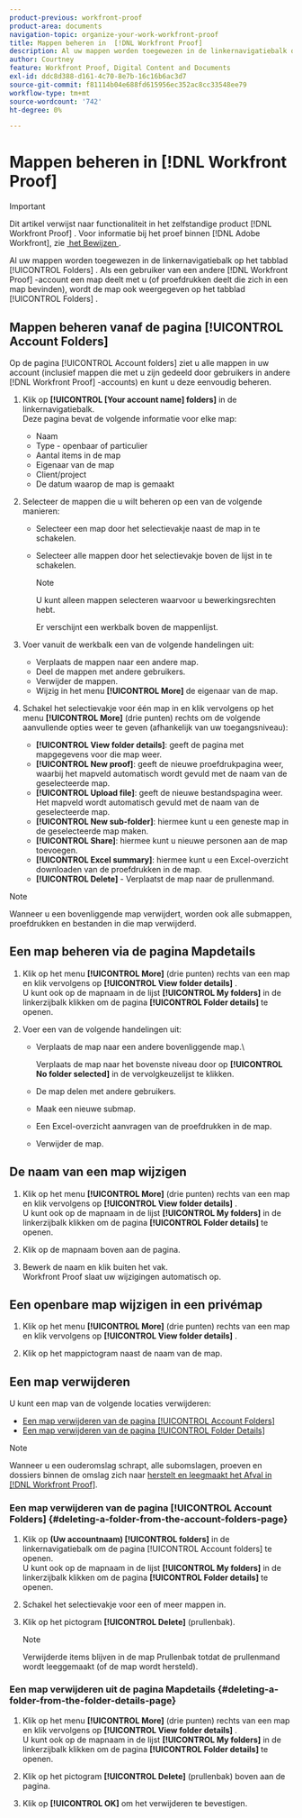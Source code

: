```yaml
---
product-previous: workfront-proof
product-area: documents
navigation-topic: organize-your-work-workfront-proof
title: Mappen beheren in  [!DNL Workfront Proof]
description: Al uw mappen worden toegewezen in de linkernavigatiebalk op het tabblad [!UICONTROL Folders] . Als een gebruiker van een verschillende  [!DNL Workfront Proof]  rekening een omslag met u deelt (of bewijzen deelt die in een omslag zijn), is de omslag ook vermeld op het [!UICONTROL Folders] lusje.
author: Courtney
feature: Workfront Proof, Digital Content and Documents
exl-id: ddc8d388-d161-4c70-8e7b-16c16b6ac3d7
source-git-commit: f81114b04e688fd615956ec352ac8cc33548ee79
workflow-type: tm+mt
source-wordcount: '742'
ht-degree: 0%

---
```


# Mappen beheren in [!DNL Workfront Proof]

>[!IMPORTANT]
>
>Dit artikel verwijst naar functionaliteit in het zelfstandige product [!DNL Workfront Proof] . Voor informatie bij het proef binnen [!DNL Adobe Workfront], zie [&#x200B; het Bewijzen &#x200B;](../../../review-and-approve-work/proofing/proofing.md).

Al uw mappen worden toegewezen in de linkernavigatiebalk op het tabblad [!UICONTROL Folders] . Als een gebruiker van een andere [!DNL Workfront Proof] -account een map deelt met u (of proefdrukken deelt die zich in een map bevinden), wordt de map ook weergegeven op het tabblad [!UICONTROL Folders] .

## Mappen beheren vanaf de pagina [!UICONTROL Account Folders]

Op de pagina [!UICONTROL Account folders] ziet u alle mappen in uw account (inclusief mappen die met u zijn gedeeld door gebruikers in andere [!DNL Workfront Proof] -accounts) en kunt u deze eenvoudig beheren.

1. Klik op **[!UICONTROL [Your account name] folders]** in de linkernavigatiebalk.\
   Deze pagina bevat de volgende informatie voor elke map:

   * Naam
   * Type - openbaar of particulier
   * Aantal items in de map
   * Eigenaar van de map
   * Client/project
   * De datum waarop de map is gemaakt

1. Selecteer de mappen die u wilt beheren op een van de volgende manieren:

   * Selecteer een map door het selectievakje naast de map in te schakelen.
   * Selecteer alle mappen door het selectievakje boven de lijst in te schakelen.

     >[!NOTE]
     >
     >U kunt alleen mappen selecteren waarvoor u bewerkingsrechten hebt.

     Er verschijnt een werkbalk boven de mappenlijst.

1. Voer vanuit de werkbalk een van de volgende handelingen uit:

   * Verplaats de mappen naar een andere map.
   * Deel de mappen met andere gebruikers.
   * Verwijder de mappen.
   * Wijzig in het menu **[!UICONTROL More]** de eigenaar van de map.

1. Schakel het selectievakje voor één map in en klik vervolgens op het menu **[!UICONTROL More]** (drie punten) rechts om de volgende aanvullende opties weer te geven (afhankelijk van uw toegangsniveau):

   * **[!UICONTROL View folder details]**: geeft de pagina met mapgegevens voor die map weer.
   * **[!UICONTROL New proof]**: geeft de nieuwe proefdrukpagina weer, waarbij het mapveld automatisch wordt gevuld met de naam van de geselecteerde map.
   * **[!UICONTROL Upload file]**: geeft de nieuwe bestandspagina weer. Het mapveld wordt automatisch gevuld met de naam van de geselecteerde map.
   * **[!UICONTROL New sub-folder]**: hiermee kunt u een geneste map in de geselecteerde map maken.
   * **[!UICONTROL Share]**: hiermee kunt u nieuwe personen aan de map toevoegen.
   * **[!UICONTROL Excel summary]**: hiermee kunt u een Excel-overzicht downloaden van de proefdrukken in de map.
   * **[!UICONTROL Delete]** - Verplaatst de map naar de prullenmand.

>[!NOTE]
>
>Wanneer u een bovenliggende map verwijdert, worden ook alle submappen, proefdrukken en bestanden in die map verwijderd.

## Een map beheren via de pagina Mapdetails

1. Klik op het menu **[!UICONTROL More]** (drie punten) rechts van een map en klik vervolgens op **[!UICONTROL View folder details]** .\
   U kunt ook op de mapnaam in de lijst **[!UICONTROL My folders]** in de linkerzijbalk klikken om de pagina **[!UICONTROL Folder details]** te openen.

1. Voer een van de volgende handelingen uit:

   * Verplaats de map naar een andere bovenliggende map.\

     Verplaats de map naar het bovenste niveau door op **[!UICONTROL No folder selected]** in de vervolgkeuzelijst te klikken.

   * De map delen met andere gebruikers.
   * Maak een nieuwe submap.
   * Een Excel-overzicht aanvragen van de proefdrukken in de map.
   * Verwijder de map.

## De naam van een map wijzigen

1. Klik op het menu **[!UICONTROL More]** (drie punten) rechts van een map en klik vervolgens op **[!UICONTROL View folder details]** .\
   U kunt ook op de mapnaam in de lijst **[!UICONTROL My folders]** in de linkerzijbalk klikken om de pagina **[!UICONTROL Folder details]** te openen.

1. Klik op de mapnaam boven aan de pagina.
1. Bewerk de naam en klik buiten het vak.\
   Workfront Proof slaat uw wijzigingen automatisch op.

## Een openbare map wijzigen in een privémap

1. Klik op het menu **[!UICONTROL More]** (drie punten) rechts van een map en klik vervolgens op **[!UICONTROL View folder details]** .

1. Klik op het mappictogram naast de naam van de map.

## Een map verwijderen

U kunt een map van de volgende locaties verwijderen:

* [Een map verwijderen van de pagina [!UICONTROL Account Folders]](#deleting-a-folder-from-the-account-folders-page)
* [Een map verwijderen van de pagina [!UICONTROL Folder Details]](#deleting-a-folder-from-the-folder-details-page)

>[!NOTE]
>
>Wanneer u een ouderomslag schrapt, alle subomslagen, proeven en dossiers binnen de omslag zich naar [&#x200B; herstelt en leegmaakt het Afval in  [!DNL Workfront Proof]](../../../workfront-proof/wp-work-proofsfiles/manage-your-work/restore-and-empty-trash.md).

### Een map verwijderen van de pagina [!UICONTROL Account Folders] {#deleting-a-folder-from-the-account-folders-page}

1. Klik op **(Uw accountnaam) [!UICONTROL folders]** in de linkernavigatiebalk om de pagina [!UICONTROL Account folders] te openen.\
   U kunt ook op de mapnaam in de lijst **[!UICONTROL My folders]** in de linkerzijbalk klikken om de pagina **[!UICONTROL Folder details]** te openen.

1. Schakel het selectievakje voor een of meer mappen in.
1. Klik op het pictogram **[!UICONTROL Delete]** (prullenbak).

   >[!NOTE]
   >
   >Verwijderde items blijven in de map Prullenbak totdat de prullenmand wordt leeggemaakt (of de map wordt hersteld).

### Een map verwijderen uit de pagina Mapdetails {#deleting-a-folder-from-the-folder-details-page}

1. Klik op het menu **[!UICONTROL More]** (drie punten) rechts van een map en klik vervolgens op **[!UICONTROL View folder details]** .\
   U kunt ook op de mapnaam in de lijst **[!UICONTROL My folders]** in de linkerzijbalk klikken om de pagina **[!UICONTROL Folder details]** te openen.

1. Klik op het pictogram **[!UICONTROL Delete]** (prullenbak) boven aan de pagina.
1. Klik op **[!UICONTROL OK]** om het verwijderen te bevestigen.
